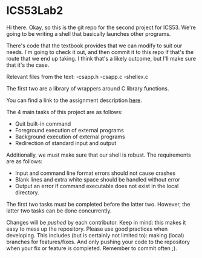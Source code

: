 # ICS53Lab2

Hi there. Okay, so this is the git repo for the second project for ICS53.
We're going to be writing a shell that basically launches other programs.

There's code that the textbook provides that we can modify to suit our needs.
I'm going to check it out, and then commit it to this repo if that's the
route that we end up taking. I think that's a likely outcome, but I'll make 
sure that it's the case.

Relevant files from the text:
-csapp.h
-csapp.c
-shellex.c

The first two are a library of wrappers around C library functions.

You can find a link to the assignment description [here](https://eee.uci.edu/15s/36670/labs/lab2_shell.pdf).

The 4 main tasks of this project are as follows:
* Quit built-in command
* Foreground execution of external programs
* Background execution of external programs
* Redirection of standard input and output

Additionally, we must make sure that our shell is robust. The requirements are as follows:
* Input and command line format errors should not cause crashes
* Blank lines and extra white space should be handled without error
* Output an error if command executable does not exist in the local directory.

The first two tasks must be completed before the latter two. However, the latter two tasks can be done concurrently.

Changes will be *pushed* by each contributor. Keep in mind: this makes it easy to mess up the repository. Please use good
practices when developing. This includes (but is certainly not limited to): making (local) branches for features/fixes.
And only pushing your code to the repository when your fix or feature is completed. Remember to commit often ;).
